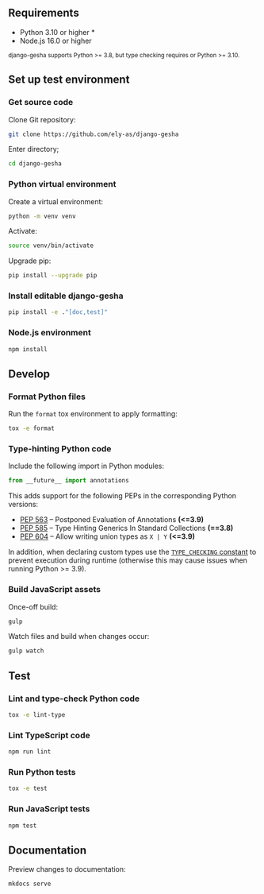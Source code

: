 ## Requirements

- Python 3.10 or higher *
- Node.js 16.0 or higher

<small>
  django-gesha supports Python >= 3.8, but type checking requires or Python >= 3.10.
</small>

## Set up test environment

### Get source code

Clone Git repository:
```sh
git clone https://github.com/ely-as/django-gesha
```

Enter directory;
```sh
cd django-gesha
```

### Python virtual environment

Create a virtual environment:
```sh
python -m venv venv
```

Activate:
```sh
source venv/bin/activate
```

Upgrade pip:
```sh
pip install --upgrade pip
```

### Install editable django-gesha

```sh
pip install -e ."[doc,test]"
```

### Node.js environment

```sh
npm install
```

## Develop

### Format Python files

Run the `format` tox environment to apply formatting:
```sh
tox -e format
```

### Type-hinting Python code

Include the following import in Python modules:

```py
from __future__ import annotations
```

This adds support for the following PEPs in the corresponding Python versions:

- [PEP 563](https://peps.python.org/pep-0563/) – Postponed Evaluation of Annotations **(<=3.9)**
- [PEP 585](https://peps.python.org/pep-0585/) – Type Hinting Generics In Standard Collections **(==3.8)**
- [PEP 604](https://peps.python.org/pep-0604/) – Allow writing union types as `X | Y` **(<=3.9)**

In addition, when declaring custom types use the
[`TYPE_CHECKING` constant](https://peps.python.org/pep-0484/#runtime-or-type-checking)
to prevent execution during runtime (otherwise this may cause issues when running
Python >= 3.9).

### Build JavaScript assets

Once-off build:
```sh
gulp
```

Watch files and build when changes occur:
```sh
gulp watch
```

## Test

### Lint and type-check Python code

```sh
tox -e lint-type
```

### Lint TypeScript code

```sh
npm run lint
```

### Run Python tests

```sh
tox -e test
```

### Run JavaScript tests

```sh
npm test
```

## Documentation

Preview changes to documentation:
```sh
mkdocs serve
```
